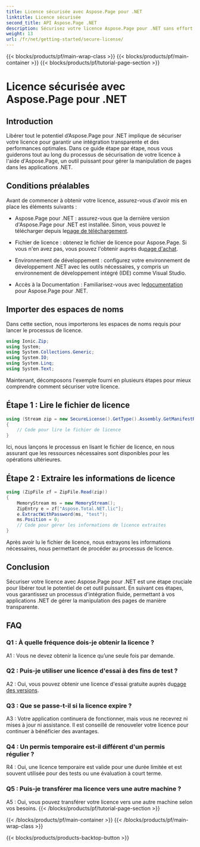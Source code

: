 ```yaml
---
title: Licence sécurisée avec Aspose.Page pour .NET
linktitle: Licence sécurisée
second_title: API Aspose.Page .NET
description: Sécurisez votre licence Aspose.Page pour .NET sans effort grâce à notre guide étape par étape. Libérez tout le potentiel d’une manipulation transparente des pages dans vos applications .NET.
weight: 13
url: /fr/net/getting-started/secure-license/
---
```


{{< blocks/products/pf/main-wrap-class >}}
{{< blocks/products/pf/main-container >}}
{{< blocks/products/pf/tutorial-page-section >}}

# Licence sécurisée avec Aspose.Page pour .NET

## Introduction

Libérer tout le potentiel d’Aspose.Page pour .NET implique de sécuriser votre licence pour garantir une intégration transparente et des performances optimales. Dans ce guide étape par étape, nous vous guiderons tout au long du processus de sécurisation de votre licence à l'aide d'Aspose.Page, un outil puissant pour gérer la manipulation de pages dans les applications .NET.

## Conditions préalables

Avant de commencer à obtenir votre licence, assurez-vous d'avoir mis en place les éléments suivants :

-  Aspose.Page pour .NET : assurez-vous que la dernière version d'Aspose.Page pour .NET est installée. Sinon, vous pouvez le télécharger depuis le[page de téléchargement](https://releases.aspose.com/page/net/).

-  Fichier de licence : obtenez le fichier de licence pour Aspose.Page. Si vous n'en avez pas, vous pouvez l'obtenir auprès du[page d'achat](https://purchase.aspose.com/buy).

- Environnement de développement : configurez votre environnement de développement .NET avec les outils nécessaires, y compris un environnement de développement intégré (IDE) comme Visual Studio.

-  Accès à la Documentation : Familiarisez-vous avec le[documentation](https://reference.aspose.com/page/net/) pour Aspose.Page pour .NET.

## Importer des espaces de noms

Dans cette section, nous importerons les espaces de noms requis pour lancer le processus de licence.


```csharp
using Ionic.Zip;
using System;
using System.Collections.Generic;
using System.IO;
using System.Linq;
using System.Text;
```

Maintenant, décomposons l'exemple fourni en plusieurs étapes pour mieux comprendre comment sécuriser votre licence.

## Étape 1 : Lire le fichier de licence

```csharp
using (Stream zip = new SecureLicense().GetType().Assembly.GetManifestResourceStream("Aspose.Total.NET.lic.zip"))
{
    // Code pour lire le fichier de licence
}
```

Ici, nous lançons le processus en lisant le fichier de licence, en nous assurant que les ressources nécessaires sont disponibles pour les opérations ultérieures.

## Étape 2 : Extraire les informations de licence

```csharp
using (ZipFile zf = ZipFile.Read(zip))
{
    MemoryStream ms = new MemoryStream();
    ZipEntry e = zf["Aspose.Total.NET.lic"];
    e.ExtractWithPassword(ms, "test");
    ms.Position = 0;
    // Code pour gérer les informations de licence extraites
}
```

Après avoir lu le fichier de licence, nous extrayons les informations nécessaires, nous permettant de procéder au processus de licence.

## Conclusion

Sécuriser votre licence avec Aspose.Page pour .NET est une étape cruciale pour libérer tout le potentiel de cet outil puissant. En suivant ces étapes, vous garantissez un processus d'intégration fluide, permettant à vos applications .NET de gérer la manipulation des pages de manière transparente.

## FAQ

### Q1 : À quelle fréquence dois-je obtenir la licence ?

A1 : Vous ne devez obtenir la licence qu’une seule fois par demande.

### Q2 : Puis-je utiliser une licence d'essai à des fins de test ?

 A2 : Oui, vous pouvez obtenir une licence d'essai gratuite auprès du[page des versions](https://releases.aspose.com/).

### Q3 : Que se passe-t-il si la licence expire ?

A3 : Votre application continuera de fonctionner, mais vous ne recevrez ni mises à jour ni assistance. Il est conseillé de renouveler votre licence pour continuer à bénéficier des avantages.

### Q4 : Un permis temporaire est-il différent d'un permis régulier ?

R4 : Oui, une licence temporaire est valide pour une durée limitée et est souvent utilisée pour des tests ou une évaluation à court terme.

### Q5 : Puis-je transférer ma licence vers une autre machine ?

A5 : Oui, vous pouvez transférer votre licence vers une autre machine selon vos besoins.
{{< /blocks/products/pf/tutorial-page-section >}}

{{< /blocks/products/pf/main-container >}}
{{< /blocks/products/pf/main-wrap-class >}}

{{< blocks/products/products-backtop-button >}}
